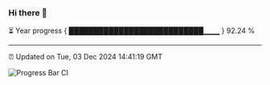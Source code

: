 ### Hi there 👋

⏳ Year progress { ███████████████████████████▁▁▁ } 92.24 %

---

⏰ Updated on Tue, 03 Dec 2024 14:41:19 GMT

![Progress Bar CI](https://github.com/IshwaranRudhara/GIT-ACTION/workflows/Progress%20Bar%20CI/badge.svg)
